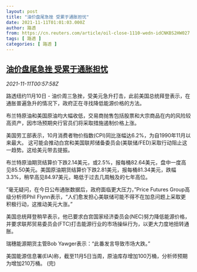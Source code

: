 ```yaml
---
layout: post
title: "油价盘尾急挫 受累于通胀担忧"
date: 2021-11-11T01:01:03.000Z
author: 路透
from: https://cn.reuters.com/article/oil-close-1110-wedn-idCNKBS2HW027
tags: [ 路透 ]
categories: [ 路透 ]
---
```

<!--1636592463000-->
[油价盘尾急挫 受累于通胀担忧](https://cn.reuters.com/article/oil-close-1110-wedn-idCNKBS2HW027)
------

<div>
<div><i>2021-11-11T00:57:58Z</i></div><p>路透纽约11月10日 - 油价周三急挫，受美元急升打击，此前美国总统拜登表示，在通胀普遍急升的情况下，政府正在寻找降低能源价格的方法。</p><p>布兰特原油和美国原油均大幅收低，交易商抛售包括股票和大宗商品在内的风险较高资产，因市场预期央行官员们将采取措施遏制价格上涨。</p><p>美国劳工部表示，10月消费者物价指数(CPI)同比涨幅达6.2%，为自1990年11月以来最大。 这可能会推动白宫和美国联邦储备委员会(美联储/FED)采取行动阻止这一趋势。这给美元带去提振。</p><p>布兰特原油期货结算价下跌2.14美元，或2.5%，报每桶82.64美元，盘中一度高见85.50美元。美国原油期货结算价下跌2.81美元，报每桶81.34美元，跌幅3.3%，稍早高见84.97美元，略低于过去几周触及的七年高位。</p><p>”毫无疑问，在今日公布通胀数据后，政府面临更大压力，”Price Futures Group高级分析师Phil Flynn表示，“人们愈发担心美联储可能不得不在加息问题上采取更积极行动，这推动美元大涨。”</p><p>美国总统拜登稍早表示，他已要求白宫国家经济委员会(NEC)努力降低能源价格，并要求联邦贸易委员会(FTC)打击能源行业的市场操纵行为，以更大力度地扭转通胀。</p><p>瑞穗能源期货主管Bob Yawger表示：“此番发言导致市场大跌。”</p><p>美国能源信息署(EIA)称，截至11月5日当周，原油库存增加100万桶，分析师预期为增加210万桶。 (完)</p>
</div>
